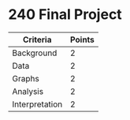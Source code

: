 # 240 Final Project

| Criteria       | Points |
|----------------|--------|
| Background     | 2      |
| Data           | 2      |
| Graphs         | 2      |
| Analysis       | 2      |
| Interpretation | 2      |
